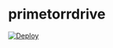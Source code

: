 # primetorrdrive
[![Deploy](https://www.herokucdn.com/deploy/button.svg)](https://heroku.com/deploy?template=https://github.com/WhitePrime/primetorrdrive)
